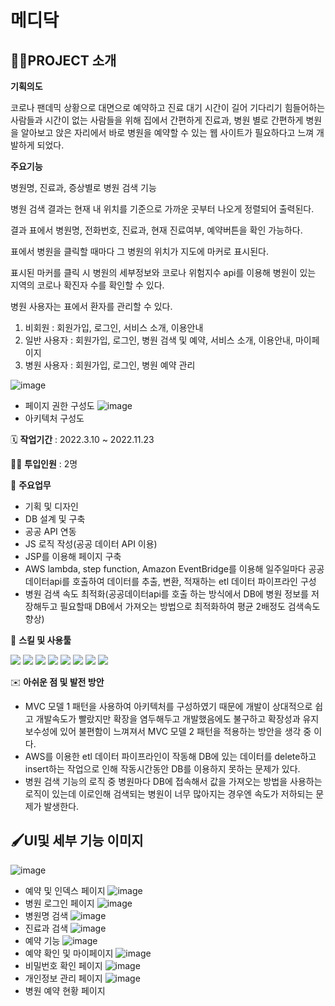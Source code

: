 # 메디닥

## 👩‍🏫PROJECT 소개

**기획의도**

코로나 팬데믹 상황으로 대면으로 예약하고 진료 대기 시간이 길어 기다리기 힘들어하는 사람들과 시간이 없는 사람들을 위해 집에서 간편하게 진료과, 병원 별로 간편하게 병원을 알아보고 앉은 자리에서 바로 병원을 예약할 수 있는 웹 사이트가 필요하다고 느껴 개발하게 되었다.

**주요기능**

병원명, 진료과, 증상별로 병원 검색 기능

병원 검색 결과는 현재 내 위치를 기준으로 가까운 곳부터 나오게 정렬되어 출력된다.

결과 표에서 병원명, 전화번호, 진료과, 현재 진료여부, 예약버튼을 확인 가능하다.

표에서 병원을 클릭할 때마다 그 병원의 위치가 지도에 마커로 표시된다.

표시된 마커를 클릭 시 병원의 세부정보와 코로나 위험지수 api를 이용해 병원이 있는 지역의 코로나 확진자 수를 확인할 수 있다.

병원 사용자는 표에서 환자를 관리할 수 있다.

1. 비회원 :   회원가입, 로그인,  서비스 소개, 이용안내
2. 일반 사용자 :  회원가입, 로그인, 병원 검색 및 예약,  서비스 소개, 이용안내, 마이페이지
3. 병원 사용자 :  회원가입, 로그인, 병원 예약 관리

![image](https://user-images.githubusercontent.com/111633448/207910373-276d9c59-ab0b-4ab4-8033-da48647b87e8.png)
* 페이지 권한 구성도
![image](https://user-images.githubusercontent.com/111633448/207907969-aa2b631d-40b0-4a23-a721-74ed20f206af.png)
* 아키텍처 구성도

🗓️ **작업기간** : 2022.3.10 ~ 2022.11.23

👨‍💻 **투입인원** : 2명

📒 **주요업무** 

- 기획 및 디자인
- DB 설계 및 구축
- 공공 API 연동
- JS 로직 작성(공공 데이터 API 이용)
- JSP를 이용해 페이지 구축
- AWS lambda, step function, Amazon EventBridge를 이용해 일주일마다 공공데이터api를 호출하여 데이터를 추출, 변환, 적재하는 etl 데이터 파이프라인 구성
- 병원 검색 속도 최적화(공공데이터api를 호출 하는 방식에서 DB에 병원 정보를 저장해두고 필요할때 DB에서 가져오는 방법으로 최적화하여 평균 2배정도 검색속도 향상)

🌱 **스킬 및 사용툴**

<img src="https://img.shields.io/badge/-html-E34F26?style=flat&logo=HTML5&logoColor=white"/> <img src="https://img.shields.io/badge/-css-1572B6?style=flat&logo=CSS3&logoColor=white"/> <img src="https://img.shields.io/badge/-JavaScript-F7DF1E?style=flat&logo=JavaScript&logoColor=white"/>
<img src="https://img.shields.io/badge/-jQuery-0769AD?style=flat&logo=jQuery&logoColor=white"/>
<img src="https://img.shields.io/badge/-Eclipse-2C2255?style=flat&logo=Eclipse IDE&logoColor=white"/>
<img src="https://img.shields.io/badge/-JSP-blue?style=flat&logoColor=white"/>
<img src="https://img.shields.io/badge/-aws-232F3E?style=flat&logo=Amazon AWS&logoColor=white"/>
<img src="https://img.shields.io/badge/-MySQL-4479A1?style=flat&logo=MySQL&logoColor=white"/>

✉️ **아쉬운 점 및 발전 방안**
* MVC 모델 1 패턴을 사용하여 아키텍처를 구성하였기 때문에 개발이 상대적으로 쉽고 개발속도가 빨랐지만 확장을 염두해두고 개발했음에도 불구하고 확장성과 유지보수성에 있어 불편함이 느껴져서 MVC 모델 2 패턴을 적용하는 방안을 생각 중 이다.
* AWS를 이용한 etl 데이터 파이프라인이 작동해 DB에 있는 데이터를 delete하고 insert하는 작업으로 인해 작동시간동안 DB를 이용하지 못하는 문제가 있다.
* 병원 검색 기능의 로직 중 병원마다 DB에 접속해서 값을 가져오는 방법을 사용하는 로직이 있는데 이로인해 검색되는 병원이 너무 많아지는 경우엔 속도가 저하되는 문제가 발생한다.

## 🖌️UI및 세부 기능 이미지 
![image](https://user-images.githubusercontent.com/111633448/207901347-943c41bf-71f1-4436-89d5-0c5714e2eb65.png)
* 예약 및 인덱스 페이지
![image](https://user-images.githubusercontent.com/111633448/207902451-0a8ec1b6-ee75-4018-a52e-24b67b98aff0.png)
* 병원 로그인 페이지
![image](https://user-images.githubusercontent.com/111633448/207909744-07465716-cb5d-4c13-9bcd-a58569cd993d.png)
* 병원명 검색
![image](https://user-images.githubusercontent.com/111633448/207909973-c4adbbbe-067c-4579-8a78-c19f68b9cf9c.png)
* 진료과 검색
![image](https://user-images.githubusercontent.com/111633448/207909994-99456c17-66f3-402d-96c7-156652af0daa.png)
* 예약 기능
![image](https://user-images.githubusercontent.com/111633448/207901848-314c9b79-2981-42d2-8043-d82bad891ed9.png)
* 예약 확인 및 마이페이지
![image](https://user-images.githubusercontent.com/111633448/207901943-ed275c04-433a-47e5-9e56-34a79c5c0f0a.png)
* 비밀번호 확인 페이지
![image](https://user-images.githubusercontent.com/111633448/207902019-9ff146d2-0622-47bb-bac0-f8aaeb1a1e78.png)
* 개인정보 관리 페이지
![image](https://user-images.githubusercontent.com/111633448/207902358-774022b6-b3c7-4789-b79a-ad28a68e10dd.png)
* 병원 예약 현황 페이지
